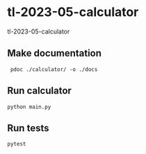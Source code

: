 # tl-2023-05-calculator
tl-2023-05-calculator

## Make documentation

     pdoc ./calculator/ -o ./docs

## Run calculator

    python main.py

## Run tests

    pytest


